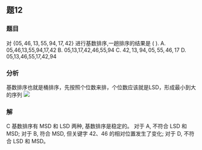 ## 题12
### 题目
对 $\{ {05},{46},{13},{55},{94},{17},{42}\}$ 进行基数排序,一趟排序的结果是 ( ).
A. 05,46,13,55,94,17,42 B. 05,13,17,42,46,55,94
C. ${42},{13},{94},{05},{55},{46},{17}$ D. 05,13,46,55,17,42,94
### 分析
基数排序也就是桶排序，先按照个位数来排，个位数应该就是LSD，形成最小到大的序列
![](https://img.hwenyi.live/202410011812418.webp)
### 解
C
基数排序有 MSD 和 LSD 两种, 基数排序是稳定的。
对于 A, 不符合 LSD 和 MSD; 
对于 B, 符合 MSD, 但关键字 42、46 的相对位置发生了变化; 
对于 D, 不符合 LSD 和 MSD。 
